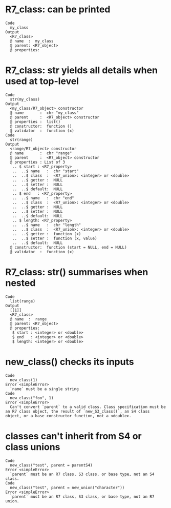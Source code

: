 # R7_class: can be printed

    Code
      my_class
    Output
      <R7_class>
      @ name  :  my_class
      @ parent: <R7_object>
      @ properties:

# R7_class: str yields all details when used at top-level

    Code
      str(my_class)
    Output
      <my_class/R7_object> constructor
      @ name       :  chr "my_class"
      @ parent     :  <R7_object> constructor
      @ properties :  list()
      @ constructor:  function ()  
      @ validator  :  function (x)  
    Code
      str(range)
    Output
      <range/R7_object> constructor
      @ name       :  chr "range"
      @ parent     :  <R7_object> constructor
      @ properties : List of 3
       .. $ start : <R7_property> 
       ..  ..$ name   :  chr "start"
       ..  ..$ class  :  <R7_union>: <integer> or <double>
       ..  ..$ getter :  NULL
       ..  ..$ setter :  NULL
       ..  ..$ default:  NULL
       .. $ end   : <R7_property> 
       ..  ..$ name   :  chr "end"
       ..  ..$ class  :  <R7_union>: <integer> or <double>
       ..  ..$ getter :  NULL
       ..  ..$ setter :  NULL
       ..  ..$ default:  NULL
       .. $ length: <R7_property> 
       ..  ..$ name   :  chr "length"
       ..  ..$ class  :  <R7_union>: <integer> or <double>
       ..  ..$ getter :  function (x)  
       ..  ..$ setter :  function (x, value)  
       ..  ..$ default:  NULL
      @ constructor:  function (start = NULL, end = NULL)  
      @ validator  :  function (x)  

# R7_class: str() summarises when nested

    Code
      list(range)
    Output
      [[1]]
      <R7_class>
      @ name  :  range
      @ parent: <R7_object>
      @ properties:
       $ start : <integer> or <double>
       $ end   : <integer> or <double>
       $ length: <integer> or <double>
      

# new_class() checks its inputs

    Code
      new_class(1)
    Error <simpleError>
      `name` must be a single string
    Code
      new_class("foo", 1)
    Error <simpleError>
      Can't convert `parent` to a valid class. Class specification must be an R7 class object, the result of `new_S3_class()`, an S4 class object, or a base constructor function, not a <double>.

# classes can't inherit from S4 or class unions

    Code
      new_class("test", parent = parentS4)
    Error <simpleError>
      `parent` must be an R7 class, S3 class, or base type, not an S4 class.
    Code
      new_class("test", parent = new_union("character"))
    Error <simpleError>
      `parent` must be an R7 class, S3 class, or base type, not an R7 union.

